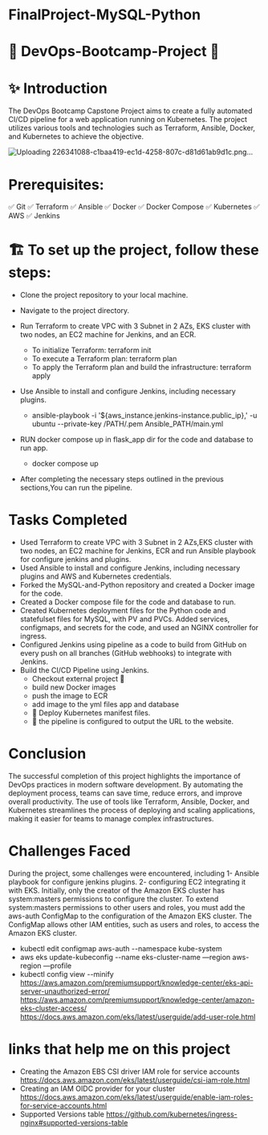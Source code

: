 # FinalProject-MySQL-Python
# 🎉 DevOps-Bootcamp-Project 🎉
# ✨ Introduction
The DevOps Bootcamp Capstone Project aims to create a fully automated CI/CD pipeline for a web application running on Kubernetes. The project utilizes various tools and technologies such as Terraform, Ansible, Docker, and Kubernetes to achieve the objective.

![Uploading 226341088-c1baa419-ec1d-4258-807c-d81d61ab9d1c.png…]()



# Prerequisites:
✅  Git
✅  Terraform
✅  Ansible
✅  Docker
✅  Docker Compose
✅  Kubernetes
✅  AWS
✅  Jenkins
# 🏗️ To set up the project, follow these steps:
- Clone the project repository to your local machine.

- Navigate to the project directory.

- Run Terraform to create VPC with 3 Subnet in 2 AZs, EKS cluster with two 
  nodes, an EC2 machine for Jenkins, and an ECR.

   - To initialize Terraform: terraform init
   - To execute a Terraform plan: terraform plan
   - To apply the Terraform plan and build the infrastructure:
      terraform apply

- Use Ansible to install and configure Jenkins, including necessary plugins.

  - ansible-playbook -i '${aws_instance.jenkins-instance.public_ip},' -u 
    ubuntu --private-key /PATH/.pem Ansible_PATH/main.yml
  
- RUN docker compose up in flask_app dir for the code and database to run app.
   - docker compose up
- After completing the necessary steps outlined in the previous 
  sections,You can run the pipeline.

# Tasks Completed
- Used Terraform to create VPC with 3 Subnet in 2 AZs,EKS cluster with two 
  nodes, an EC2 machine for Jenkins, ECR and run Ansible playbook for 
  configure jenkins and plugins.
- Used Ansible to install and configure Jenkins, including necessary 
  plugins and AWS and Kubernetes credentials.
- Forked the MySQL-and-Python repository and created a Docker image for the 
  code.
- Created a Docker compose file for the code and database to run.
- Created Kubernetes deployment files for the Python code and statefulset 
  files for MySQL, with PV and PVCs. Added services, configmaps, and 
  secrets for the code, and used an NGINX controller for ingress.
- Configured Jenkins using pipeline as a code to build from GitHub on every 
  push on all branches (GitHub webhooks) to integrate with Jenkins.
- Build the CI/CD Pipeline using Jenkins.
     - Checkout external project 🙈
     - build new Docker images
     - push the image to ECR
     - add image to the yml files app and database
    - 🚀 Deploy Kubernetes manifest files.
    - 🚀 the pipeline is configured to output the URL to the website.
# Conclusion
The successful completion of this project highlights the importance of DevOps practices in modern software development. By automating the deployment process, teams can save time, reduce errors, and improve overall productivity. The use of tools like Terraform, Ansible, Docker, and Kubernetes streamlines the process of deploying and scaling applications, making it easier for teams to manage complex infrastructures.

# Challenges Faced
During the project, some challenges were encountered, including 1- Ansible playbook for configure jenkins plugins. 2- configuring EC2 integrating it with EKS. Initially, only the creator of the Amazon EKS cluster has system:masters permissions to configure the cluster. To extend system:masters permissions to other users and roles, you must add the aws-auth ConfigMap to the configuration of the Amazon EKS cluster. The ConfigMap allows other IAM entities, such as users and roles, to access the Amazon EKS cluster.

- kubectl edit configmap aws-auth --namespace kube-system
- aws eks update-kubeconfig --name eks-cluster-name —region aws-region —profile
- kubectl config view --minify
https://aws.amazon.com/premiumsupport/knowledge-center/eks-api-server-unauthorized-error/
https://aws.amazon.com/premiumsupport/knowledge-center/amazon-eks-cluster-access/
https://docs.aws.amazon.com/eks/latest/userguide/add-user-role.html

# links that help me on this project
- Creating the Amazon EBS CSI driver IAM role for service accounts 
  https://docs.aws.amazon.com/eks/latest/userguide/csi-iam-role.html
- Creating an IAM OIDC provider for your cluster 
  https://docs.aws.amazon.com/eks/latest/userguide/enable-iam-roles-for-service-accounts.html
- Supported Versions table
  https://github.com/kubernetes/ingress-nginx#supported-versions-table
